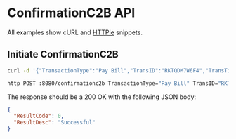 # ConfirmationC2B API

All examples show cURL and [HTTPie](https://httpie.io/cli) snippets.

## Initiate ConfirmationC2B

```sh
curl -d '{"TransactionType":"Pay Bill","TransID":"RKTQDM7W6F4","TransTime":"20191122063845","TransAmount":"1500","BusinessShortCode":"6***38","BillRefNumber":"KBA 8**J","InvoiceNumber":"","OrgAccountBalance":"","ThirdPartyTransID":"","MSISDN":"hashed","FirstName":"John","MiddleName":"","LastName":"Doe"}' -H 'Content-Type: application/json' http://localhost:8080/confirmationc2b

http POST :8080/confirmationc2b TransactionType="Pay Bill" TransID="RKTQDM7W6F4" TransTime="20191122063845" TransAmount="1500" BusinessShortCode="6***38" BillRefNumber="KBA 8**J" InvoiceNumber="" OrgAccountBalance="" ThirdPartyTransID="" MSISDN="hashed" FirstName="John" MiddleName="" LastName="Doe"
```

The response should be a 200 OK with the following JSON body:

```json
{
  "ResultCode": 0,
  "ResultDesc": "Successful"
}
```
